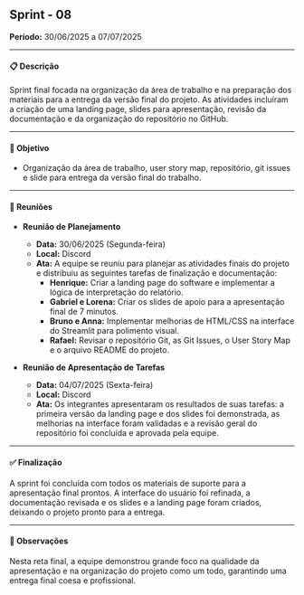 ## Sprint - 08

**Período:** 30/06/2025 a 07/07/2025

---

#### 📋 Descrição
Sprint final focada na organização da área de trabalho e na preparação dos materiais para a entrega da versão final do projeto. As atividades incluíram a criação de uma landing page, slides para apresentação, revisão da documentação e da organização do repositório no GitHub.

---

#### 🎯 Objetivo
- Organização da área de trabalho, user story map, repositório, git issues e slide para entrega da versão final do trabalho.

---

#### 🤝 Reuniões

* **Reunião de Planejamento**
    * **Data:** 30/06/2025 (Segunda-feira)
    * **Local:** Discord
    * **Ata:** A equipe se reuniu para planejar as atividades finais do projeto e distribuiu as seguintes tarefas de finalização e documentação:
        * **Henrique:** Criar a landing page do software e implementar a lógica de interpretação do relatório.
        * **Gabriel e Lorena:** Criar os slides de apoio para a apresentação final de 7 minutos.
        * **Bruno e Anna:** Implementar melhorias de HTML/CSS na interface do Streamlit para polimento visual.
        * **Rafael:** Revisar o repositório Git, as Git Issues, o User Story Map e o arquivo README do projeto.

* **Reunião de Apresentação de Tarefas**
    * **Data:** 04/07/2025 (Sexta-feira)
    * **Local:** Discord
    * **Ata:** Os integrantes apresentaram os resultados de suas tarefas: a primeira versão da landing page e dos slides foi demonstrada, as melhorias na interface foram validadas e a revisão geral do repositório foi concluída e aprovada pela equipe.

---

#### ✅ Finalização
A sprint foi concluída com todos os materiais de suporte para a apresentação final prontos. A interface do usuário foi refinada, a documentação revisada e os slides e a landing page foram criados, deixando o projeto pronto para a entrega.

---

#### 📝 Observações
Nesta reta final, a equipe demonstrou grande foco na qualidade da apresentação e na organização do projeto como um todo, garantindo uma entrega final coesa e profissional.
